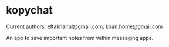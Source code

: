 # kopychat

Current authors: eftakhairul@gmail.com, kiran.home@gmail.com

An app to save important notes from within messaging apps.
